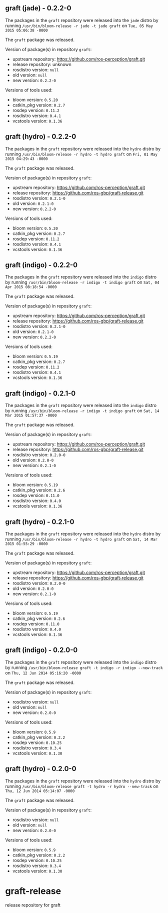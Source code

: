 ## graft (jade) - 0.2.2-0

The packages in the `graft` repository were released into the `jade` distro by running `/usr/bin/bloom-release -r jade -t jade graft` on `Tue, 05 May 2015 05:06:38 -0000`

The `graft` package was released.

Version of package(s) in repository `graft`:
- upstream repository: https://github.com/ros-perception/graft.git
- release repository: unknown
- rosdistro version: `null`
- old version: `null`
- new version: `0.2.2-0`

Versions of tools used:
- bloom version: `0.5.20`
- catkin_pkg version: `0.2.7`
- rosdep version: `0.11.2`
- rosdistro version: `0.4.1`
- vcstools version: `0.1.36`


## graft (hydro) - 0.2.2-0

The packages in the `graft` repository were released into the `hydro` distro by running `/usr/bin/bloom-release -r hydro -t hydro graft` on `Fri, 01 May 2015 04:29:43 -0000`

The `graft` package was released.

Version of package(s) in repository `graft`:
- upstream repository: https://github.com/ros-perception/graft.git
- release repository: https://github.com/ros-gbp/graft-release.git
- rosdistro version: `0.2.1-0`
- old version: `0.2.1-0`
- new version: `0.2.2-0`

Versions of tools used:
- bloom version: `0.5.20`
- catkin_pkg version: `0.2.7`
- rosdep version: `0.11.2`
- rosdistro version: `0.4.1`
- vcstools version: `0.1.36`


## graft (indigo) - 0.2.2-0

The packages in the `graft` repository were released into the `indigo` distro by running `/usr/bin/bloom-release -r indigo -t indigo graft` on `Sat, 04 Apr 2015 08:18:54 -0000`

The `graft` package was released.

Version of package(s) in repository `graft`:
- upstream repository: https://github.com/ros-perception/graft.git
- release repository: https://github.com/ros-gbp/graft-release.git
- rosdistro version: `0.2.1-0`
- old version: `0.2.1-0`
- new version: `0.2.2-0`

Versions of tools used:
- bloom version: `0.5.19`
- catkin_pkg version: `0.2.7`
- rosdep version: `0.11.2`
- rosdistro version: `0.4.1`
- vcstools version: `0.1.36`


## graft (indigo) - 0.2.1-0

The packages in the `graft` repository were released into the `indigo` distro by running `/usr/bin/bloom-release -r indigo -t indigo graft` on `Sat, 14 Mar 2015 01:57:37 -0000`

The `graft` package was released.

Version of package(s) in repository `graft`:
- upstream repository: https://github.com/ros-perception/graft.git
- release repository: https://github.com/ros-gbp/graft-release.git
- rosdistro version: `0.2.0-0`
- old version: `0.2.0-0`
- new version: `0.2.1-0`

Versions of tools used:
- bloom version: `0.5.19`
- catkin_pkg version: `0.2.6`
- rosdep version: `0.11.0`
- rosdistro version: `0.4.0`
- vcstools version: `0.1.36`


## graft (hydro) - 0.2.1-0

The packages in the `graft` repository were released into the `hydro` distro by running `/usr/bin/bloom-release -r hydro -t hydro graft` on `Sat, 14 Mar 2015 01:55:29 -0000`

The `graft` package was released.

Version of package(s) in repository `graft`:
- upstream repository: https://github.com/ros-perception/graft.git
- release repository: https://github.com/ros-gbp/graft-release.git
- rosdistro version: `0.2.0-0`
- old version: `0.2.0-0`
- new version: `0.2.1-0`

Versions of tools used:
- bloom version: `0.5.19`
- catkin_pkg version: `0.2.6`
- rosdep version: `0.11.0`
- rosdistro version: `0.4.0`
- vcstools version: `0.1.36`


## graft (indigo) - 0.2.0-0

The packages in the `graft` repository were released into the `indigo` distro by running `/usr/bin/bloom-release graft -t indigo -r indigo --new-track` on `Thu, 12 Jun 2014 05:16:20 -0000`

The `graft` package was released.

Version of package(s) in repository `graft`:
- rosdistro version: `null`
- old version: `null`
- new version: `0.2.0-0`

Versions of tools used:
- bloom version: `0.5.9`
- catkin_pkg version: `0.2.2`
- rosdep version: `0.10.25`
- rosdistro version: `0.3.4`
- vcstools version: `0.1.30`


## graft (hydro) - 0.2.0-0

The packages in the `graft` repository were released into the `hydro` distro by running `/usr/bin/bloom-release graft -t hydro -r hydro --new-track` on `Thu, 12 Jun 2014 05:14:07 -0000`

The `graft` package was released.

Version of package(s) in repository `graft`:
- rosdistro version: `null`
- old version: `null`
- new version: `0.2.0-0`

Versions of tools used:
- bloom version: `0.5.9`
- catkin_pkg version: `0.2.2`
- rosdep version: `0.10.25`
- rosdistro version: `0.3.4`
- vcstools version: `0.1.30`


graft-release
=============

release repository for graft
